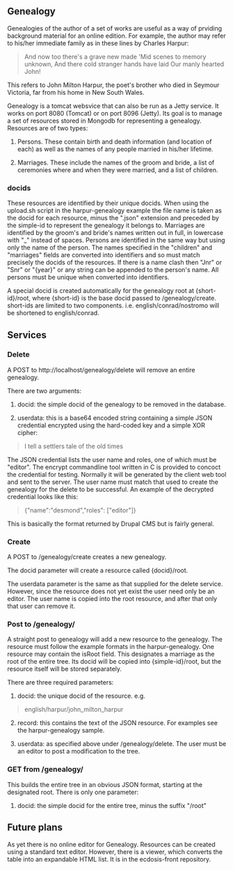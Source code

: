 ## Genealogy

Genealogies of the author of a set of works are useful as a way of prviding 
background material for an online edition. For example, the author may 
refer to his/her immediate family as in these lines by Charles Harpur:

> And now too there's a grave new made
> 'Mid scenes to memory unknown,
> And there cold stranger hands have laid
> Our manly hearted John!

This refers to John Milton Harpur, the poet's brother who died in Seymour 
Victoria, far from his home in New South Wales.


Genealogy is a tomcat websvice that can also be run as a Jetty service. It 
works on port 8080 (Tomcat) or on port 8096 (Jetty). Its goal is to manage 
a set of resources stored in Mongodb for representing a genealogy. 
Resources are of two types:

1. Persons. These contain birth and death information (and location of 
each) as well as the names of any people married in his/her lifetime.

2. Marriages. These include the names of the groom and bride, a list of 
ceremonies where and when they were married, and a list of children.

### docids
These resources are identified by their unique docids. When using the 
upload.sh script in the harpur-genealogy example the file name is taken as 
the docid for each resource, minus the ".json" extension and preceded by 
the simple-id to represent the genealogy it belongs to. Marriages are 
identified by the groom's and bride's names written out in full, in 
lowercase with "_" instead of spaces. Persons are identified in the same 
way but using only the name of the person. The names specified in the 
"children" and "marriages" fields are converted into identifiers and so 
must match precisely the docids of the resources. If there is a name clash 
then "Jnr" or "Snr" or "{year}" or any string can be appended to the 
person's name. All persons must be unique when converted into identifiers.

A special docid is created automatically for the genealogy root at 
{short-id}/root, where {short-id} is the base docid passed to 
/genealogy/create. short-ids are limited to two components. i.e. 
english/conrad/nostromo will be shortened to english/conrad.

## Services

### Delete
A POST to http://localhost/genealogy/delete will remove an entire genealogy.

There are two arguments:

1. docid: the simple docid of the genealogy to be removed 
in the database. 

2. userdata: this is a base64 encoded string containing a simple JSON 
credential encrypted using the hard-coded key and a simple XOR cipher:

> I tell a settlers tale of the old times

The JSON credential lists the user name and roles, one of which must be 
"editor". The encrypt commandline tool written in C is provided to concoct 
the credential for testing. Normally it will be generated by the client 
web tool and sent to the server. The user name must match that used to 
create the genealogy for the delete to be successful.
An example of the decrypted credential looks like this:

> {"name":"desmond","roles": ["editor"]}

This is basically the format returned by Drupal CMS but is fairly general.

### Create
A POST to /genealogy/create creates a new genealogy. 

The docid parameter will create a resource called {docid}/root. 

The userdata parameter is the same as that supplied for the delete service. 
However, since the resource does not yet exist the user need only be an 
editor. The user name is copied into the root resource, and after that only 
that user can remove it.

### Post to /genealogy/

A straight post to genealogy will add a new resource to the genealogy. The 
resource must follow the example formats in the harpur-genealogy. One 
resource may contain the isRoot field. This designates a marriage as the root 
of the entire tree. Its docid will be copied into {simple-id}/root, but the 
resource itself will be stored separately.

There are three required parameters:

1. docid: the unique docid of the resource. e.g. 
> english/harpur/john_milton_harpur

2. record: this contains the text of the JSON resource. For examples see the 
harpur-genealogy sample.

3. userdata: as specified above under /genealogy/delete. The user must be 
an editor to post a modification to the tree.

### GET from /genealogy/

This builds the entire tree in an obvious JSON format, starting at the 
designated root. There is only one parameter:

1. docid: the simple docid for the entire tree, minus the suffix "/root"

## Future plans

As yet there is no online editor for Genealogy. Resources can be created 
using a standard text editor. However, there is a viewer, which converts 
the table into an expandable HTML list. It is in the ecdosis-front 
repository.
